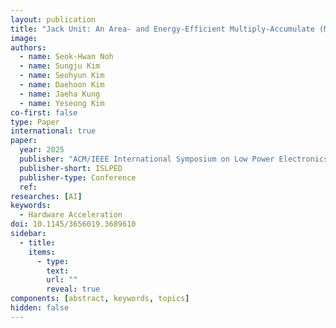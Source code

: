 ```yaml
---
layout: publication
title: "Jack Unit: An Area- and Energy-Efficient Multiply-Accumulate (MAC) Unit Supporting Diverse Data Formats"
image: 
authors:
  - name: Seok-Hwan Noh
  - name: Sungju Kim
  - name: Seohyun Kim
  - name: Daehoon Kim
  - name: Jaeha Kung
  - name: Yeseong Kim
co-first: false
type: Paper
international: true
paper:
  year: 2025
  publisher: "ACM/IEEE International Symposium on Low Power Electronics and Design"
  publisher-short: ISLPED
  publisher-type: Conference
  ref: 
researches: [AI]
keywords:
  - Hardware Acceleration
doi: 10.1145/3656019.3689610
sidebar:
  - title: 
    items:
      - type: 
        text: 
        url: ""
        reveal: true
components: [abstract, keywords, topics]
hidden: false
---
```

